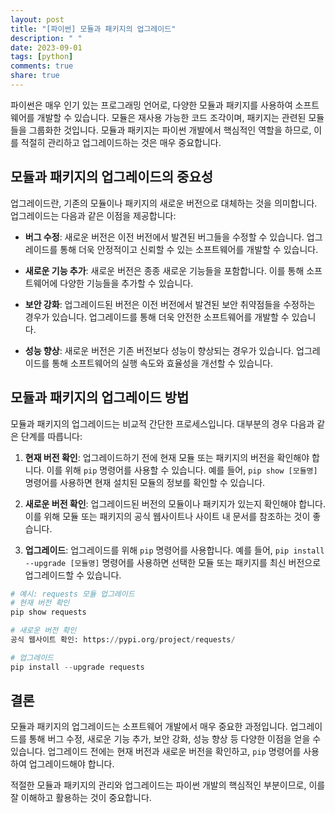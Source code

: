 ```yaml
---
layout: post
title: "[파이썬] 모듈과 패키지의 업그레이드"
description: " "
date: 2023-09-01
tags: [python]
comments: true
share: true
---
```


파이썬은 매우 인기 있는 프로그래밍 언어로, 다양한 모듈과 패키지를 사용하여 소프트웨어를 개발할 수 있습니다. 모듈은 재사용 가능한 코드 조각이며, 패키지는 관련된 모듈들을 그룹화한 것입니다. 모듈과 패키지는 파이썬 개발에서 핵심적인 역할을 하므로, 이를 적절히 관리하고 업그레이드하는 것은 매우 중요합니다.

## 모듈과 패키지의 업그레이드의 중요성

업그레이드란, 기존의 모듈이나 패키지의 새로운 버전으로 대체하는 것을 의미합니다. 업그레이드는 다음과 같은 이점을 제공합니다:

- **버그 수정**: 새로운 버전은 이전 버전에서 발견된 버그들을 수정할 수 있습니다. 업그레이드를 통해 더욱 안정적이고 신뢰할 수 있는 소프트웨어를 개발할 수 있습니다.

- **새로운 기능 추가**: 새로운 버전은 종종 새로운 기능들을 포함합니다. 이를 통해 소프트웨어에 다양한 기능들을 추가할 수 있습니다.

- **보안 강화**: 업그레이드된 버전은 이전 버전에서 발견된 보안 취약점들을 수정하는 경우가 있습니다. 업그레이드를 통해 더욱 안전한 소프트웨어를 개발할 수 있습니다.

- **성능 향상**: 새로운 버전은 기존 버전보다 성능이 향상되는 경우가 있습니다. 업그레이드를 통해 소프트웨어의 실행 속도와 효율성을 개선할 수 있습니다.

## 모듈과 패키지의 업그레이드 방법

모듈과 패키지의 업그레이드는 비교적 간단한 프로세스입니다. 대부분의 경우 다음과 같은 단계를 따릅니다:

1. **현재 버전 확인**: 업그레이드하기 전에 현재 모듈 또는 패키지의 버전을 확인해야 합니다. 이를 위해 `pip` 명령어를 사용할 수 있습니다. 예를 들어, `pip show [모듈명]` 명령어를 사용하면 현재 설치된 모듈의 정보를 확인할 수 있습니다.

2. **새로운 버전 확인**: 업그레이드된 버전의 모듈이나 패키지가 있는지 확인해야 합니다. 이를 위해 모듈 또는 패키지의 공식 웹사이트나 사이트 내 문서를 참조하는 것이 좋습니다.

3. **업그레이드**: 업그레이드를 위해 `pip` 명령어를 사용합니다. 예를 들어, `pip install --upgrade [모듈명]` 명령어를 사용하면 선택한 모듈 또는 패키지를 최신 버전으로 업그레이드할 수 있습니다.

```python
# 예시: requests 모듈 업그레이드
# 현재 버전 확인
pip show requests

# 새로운 버전 확인
공식 웹사이트 확인: https://pypi.org/project/requests/

# 업그레이드
pip install --upgrade requests
```

## 결론

모듈과 패키지의 업그레이드는 소프트웨어 개발에서 매우 중요한 과정입니다. 업그레이드를 통해 버그 수정, 새로운 기능 추가, 보안 강화, 성능 향상 등 다양한 이점을 얻을 수 있습니다. 업그레이드 전에는 현재 버전과 새로운 버전을 확인하고, `pip` 명령어를 사용하여 업그레이드해야 합니다.

적절한 모듈과 패키지의 관리와 업그레이드는 파이썬 개발의 핵심적인 부분이므로, 이를 잘 이해하고 활용하는 것이 중요합니다.